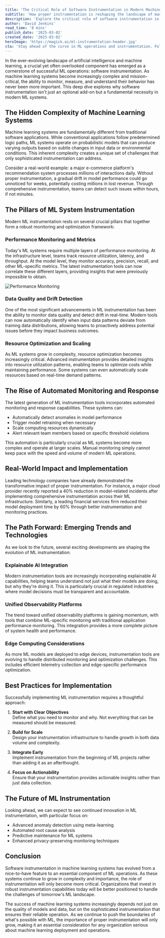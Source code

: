 ```yaml
---
title: 'The Critical Role of Software Instrumentation in Modern Machine Learning Systems: A Deep Dive into ML Operations'
subtitle: 'How proper instrumentation is reshaping the landscape of machine learning reliability and performance'
description: 'Explore the critical role of software instrumentation in modern ML systems, highlighting its importance in monitoring, measuring, and optimizing machine learning operations. Delve into performance monitoring, data drift detection, automated response capabilities, and emerging trends shaping the future of ML instrumentation.'
author: 'David Jenkins'
read_time: '8 mins'
publish_date: '2025-03-02'
created_date: '2025-03-02'
heroImage: 'https://magick.ai/ml-instrumentation-header.jpg'
cta: 'Stay ahead of the curve in ML operations and instrumentation. Follow us on LinkedIn for regular insights, best practices, and cutting-edge developments in machine learning infrastructure.'
---
```


In the ever-evolving landscape of artificial intelligence and machine learning, a crucial yet often overlooked component has emerged as a cornerstone of successful ML operations: software instrumentation. As machine learning systems become increasingly complex and mission-critical, the ability to monitor, measure, and understand their behavior has never been more important. This deep dive explores why software instrumentation isn't just an optional add-on but a fundamental necessity in modern ML systems.

## The Hidden Complexity of Machine Learning Systems

Machine learning systems are fundamentally different from traditional software applications. While conventional applications follow predetermined logic paths, ML systems operate on probabilistic models that can produce varying outputs based on subtle changes in input data or environmental conditions. This inherent complexity creates a unique set of challenges that only sophisticated instrumentation can address.

Consider a real-world example: a major e-commerce platform's recommendation system processes millions of interactions daily. Without proper instrumentation, a gradual drift in model performance could go unnoticed for weeks, potentially costing millions in lost revenue. Through comprehensive instrumentation, teams can detect such issues within hours, if not minutes.

## The Pillars of ML System Instrumentation

Modern ML instrumentation rests on several crucial pillars that together form a robust monitoring and optimization framework:

### Performance Monitoring and Metrics

Today's ML systems require multiple layers of performance monitoring. At the infrastructure level, teams track resource utilization, latency, and throughput. At the model level, they monitor accuracy, precision, recall, and other ML-specific metrics. The latest instrumentation tools can now correlate these different layers, providing insights that were previously impossible to obtain.

![Performance Monitoring](/placeholder-for-performance-monitoring.jpg)

### Data Quality and Drift Detection

One of the most significant advancements in ML instrumentation has been the ability to monitor data quality and detect drift in real-time. Modern tools can now automatically identify when input data patterns deviate from training data distributions, allowing teams to proactively address potential issues before they impact business outcomes.

### Resource Optimization and Scaling

As ML systems grow in complexity, resource optimization becomes increasingly critical. Advanced instrumentation provides detailed insights into resource utilization patterns, enabling teams to optimize costs while maintaining performance. Some systems can even automatically scale resources based on real-time demand patterns.

## The Rise of Automated Monitoring and Response

The latest generation of ML instrumentation tools incorporates automated monitoring and response capabilities. These systems can:

- Automatically detect anomalies in model performance
- Trigger model retraining when necessary
- Scale computing resources dynamically
- Alert relevant team members based on specific threshold violations

This automation is particularly crucial as ML systems become more complex and operate at larger scales. Manual monitoring simply cannot keep pace with the speed and volume of modern ML operations.

## Real-World Impact and Implementation

Leading technology companies have already demonstrated the transformative impact of proper instrumentation. For instance, a major cloud provider recently reported a 40% reduction in model-related incidents after implementing comprehensive instrumentation across their ML infrastructure. Similarly, a leading financial services firm reduced their model deployment time by 60% through better instrumentation and monitoring practices.

## The Path Forward: Emerging Trends and Technologies

As we look to the future, several exciting developments are shaping the evolution of ML instrumentation:

### Explainable AI Integration

Modern instrumentation tools are increasingly incorporating explainable AI capabilities, helping teams understand not just what their models are doing, but why they're doing it. This is particularly crucial in regulated industries where model decisions must be transparent and accountable.

### Unified Observability Platforms

The trend toward unified observability platforms is gaining momentum, with tools that combine ML-specific monitoring with traditional application performance monitoring. This integration provides a more complete picture of system health and performance.

### Edge Computing Considerations

As more ML models are deployed to edge devices, instrumentation tools are evolving to handle distributed monitoring and optimization challenges. This includes efficient telemetry collection and edge-specific performance optimization.

## Best Practices for Implementation

Successfully implementing ML instrumentation requires a thoughtful approach:

1. **Start with Clear Objectives**  
   Define what you need to monitor and why. Not everything that can be measured should be measured.

2. **Build for Scale**  
   Design your instrumentation infrastructure to handle growth in both data volume and complexity.

3. **Integrate Early**  
   Implement instrumentation from the beginning of ML projects rather than adding it as an afterthought.

4. **Focus on Actionability**  
   Ensure that your instrumentation provides actionable insights rather than just data collection.

## The Future of ML Instrumentation

Looking ahead, we can expect to see continued innovation in ML instrumentation, with particular focus on:

- Advanced anomaly detection using meta-learning
- Automated root cause analysis
- Predictive maintenance for ML systems
- Enhanced privacy-preserving monitoring techniques

## Conclusion

Software instrumentation in machine learning systems has evolved from a nice-to-have feature to an essential component of ML operations. As these systems continue to grow in complexity and importance, the role of instrumentation will only become more critical. Organizations that invest in robust instrumentation capabilities today will be better positioned to handle the challenges of tomorrow's ML landscape.

The success of machine learning systems increasingly depends not just on the quality of models and data, but on the sophisticated instrumentation that ensures their reliable operation. As we continue to push the boundaries of what's possible with ML, the importance of proper instrumentation will only grow, making it an essential consideration for any organization serious about machine learning deployment and operations.